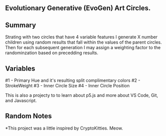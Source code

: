 
## Evolutionary Generative (EvoGen) Art Circles.

## Summary
Strating with two circles that have 4 variable features I generate X number children using random results that fall within the values of the parent circles.
Then for each subsequent generation I may assign a weighting factor to the randominzation based on precedding results.

## Variables
#1 - Primary Hue and it's resulting split complimentary colors
#2 - StrokeWeight
#3 - Inner Circle Size
#4 - Inner Circle Position


This is also a projecty to to learn about p5.js and more about VS Code, Git, and Javascript.

## Random Notes


*This project was a little inspired by CryptoKitties. Meow.

